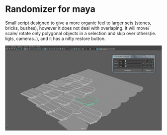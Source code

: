 # Randomizer for maya



Small script designed to give a more organic feel to larger sets (stones, bricks, bushes), however it does not deal with overlaping.
It will move/ scale/ rotate only polygonal objects in a selection and skip over others(ie. ligts, cameras..), and it has a nifty restore button.

![](screenshot2.png)

